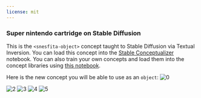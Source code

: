 ```yaml
---
license: mit
---
```

### Super nintendo cartridge on Stable Diffusion
This is the `<snesfita-object>` concept taught to Stable Diffusion via Textual Inversion. You can load this concept into the [Stable Conceptualizer](https://colab.research.google.com/github/huggingface/notebooks/blob/main/diffusers/stable_conceptualizer_inference.ipynb) notebook. You can also train your own concepts and load them into the concept libraries using [this notebook](https://colab.research.google.com/github/huggingface/notebooks/blob/main/diffusers/sd_textual_inversion_training.ipynb).

Here is the new concept you will be able to use as an `object`:
![<snesfita-object> 0](https://huggingface.co/sd-concepts-library/super-nintendo-cartridge/resolve/main/concept_images/5.jpeg)

![<snesfita-object> 2](https://huggingface.co/sd-concepts-library/super-nintendo-cartridge/resolve/main/concept_images/3.jpeg)
![<snesfita-object> 3](https://huggingface.co/sd-concepts-library/super-nintendo-cartridge/resolve/main/concept_images/0.jpeg)
![<snesfita-object> 4](https://huggingface.co/sd-concepts-library/super-nintendo-cartridge/resolve/main/concept_images/2.jpeg)
![<snesfita-object> 5](https://huggingface.co/sd-concepts-library/super-nintendo-cartridge/resolve/main/concept_images/1.jpeg)


